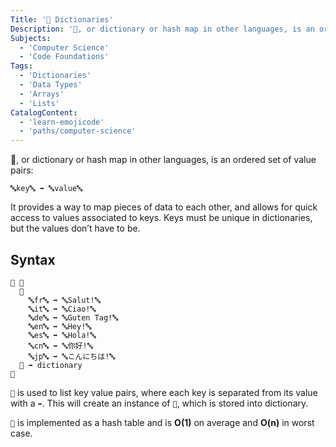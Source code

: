 ```yaml
---
Title: '🍯 Dictionaries'
Description: '🍯, or dictionary or hash map in other languages, is an ordered set of value pairs: pseudo 🔤key🔤 ➡️ 🔤value🔤  It provides a way to map pieces of data to each other, and allows for quick access to values associated to keys. Keys must be unique in dictionaries, but the values don’t have to be. emojic 🏁 🍇'
Subjects:
  - 'Computer Science'
  - 'Code Foundations'
Tags:
  - 'Dictionaries'
  - 'Data Types'
  - 'Arrays'
  - 'Lists'
CatalogContent:
  - 'learn-emojicode'
  - 'paths/computer-science'
---
```


🍯, or dictionary or hash map in other languages, is an ordered set of value pairs:

```pseudo
🔤key🔤 ➡️ 🔤value🔤
```

It provides a way to map pieces of data to each other, and allows for quick access to values associated to keys. Keys must be unique in dictionaries, but the values don’t have to be.

## Syntax

```emojic
🏁 🍇
  🍿
    🔤fr🔤 ➡️ 🔤Salut!🔤
    🔤it🔤 ➡️ 🔤Ciao!🔤
    🔤de🔤 ➡️ 🔤Guten Tag!🔤
    🔤en🔤 ➡️ 🔤Hey!🔤
    🔤es🔤 ➡️ 🔤Hola!🔤
    🔤cn🔤 ➡️ 🔤你好!🔤
    🔤jp🔤 ➡️ 🔤こんにちは!🔤
  🍆 ➡️ dictionary
🍉
```

`🍿` is used to list key value pairs, where each key is separated from its value with a `➡️`. This will create an instance of `🍯`, which is stored into dictionary.

`🍯` is implemented as a hash table and is **O(1)** on average and **O(n)** in worst case.

